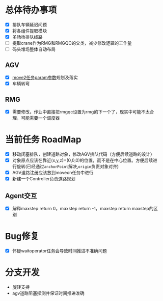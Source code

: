 # 总体待办事项
- [x] 排队车辆延迟问题
- [x] 将各组件提取模块
- [x] 多场桥排队线路
- [ ] 提取crane作为RMG和RMGQC的父类，减少修改逻辑的工作量
- [ ] 码头堆场整体自动布局

## AGV
- [x] [move2任务param参数](./components/agv.md#move2)规划及落实
- [x] 车辆转弯

## RMG
- [x] 需要修改，作业中直接把rmgqc设置为rmg的下一个了，现实中可能不太合理，可能需要一个调度器

# 当前任务 RoadMap
- [x] 移动闭塞排队，创建道路对象，修改AGV排队代码（方便后续道路的设计）
- [x] 对象原点应该在靠近(x,y,z)=(0,0,0)的位置，而不是在中心位置。方便后续进行旋转(已经通过`anchorPoint`解决,`origin`负责对象对齐)
- [x] AGV道路注册应该放到moveon任务中进行
- [x] 新建一个Controller负责道路规划

## Agent交互
- [x] 解释maxstep return 0，maxstep return -1，maxstep return maxstep的区别

# Bug修复
- [x] 怀疑waitoperator任务会导致时间推进不准确问题

# 分支开发
- 旋转支持
- agv道路阻塞探测并保证时间推进准确